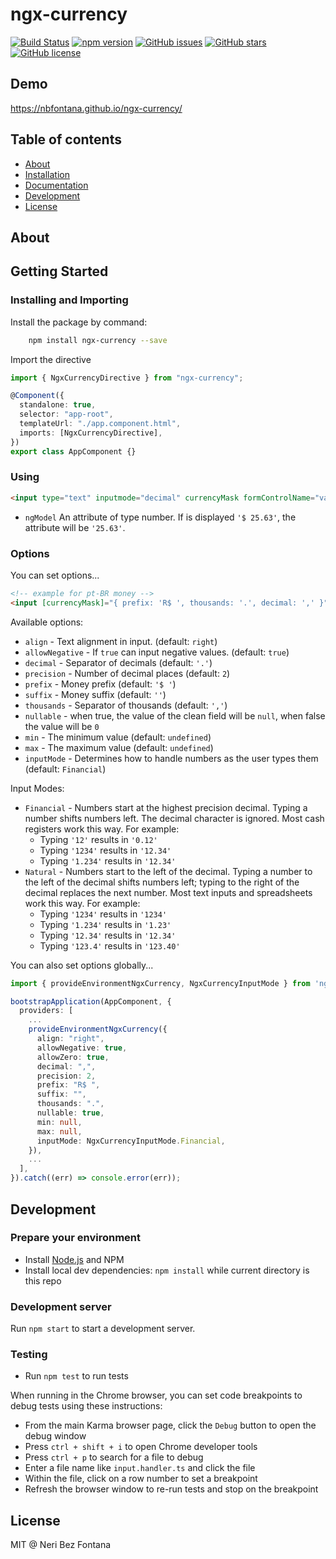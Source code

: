 # ngx-currency

[![Build Status](https://travis-ci.org/nbfontana/ngx-currency.svg?branch=master)](https://travis-ci.org/nbfontana/ngx-currency)
[![npm version](https://badge.fury.io/js/ngx-currency.png)](http://badge.fury.io/js/ngx-currency)
[![GitHub issues](https://img.shields.io/github/issues/nbfontana/ngx-currency.png)](https://github.com/nbfontana/ngx-currency/issues)
[![GitHub stars](https://img.shields.io/github/stars/nbfontana/ngx-currency.png)](https://github.com/nbfontana/ngx-currency/stargazers)
[![GitHub license](https://img.shields.io/badge/license-MIT-blue.png)](https://raw.githubusercontent.com/nbfontana/ngx-currency/master/LICENSE)

## Demo

https://nbfontana.github.io/ngx-currency/

## Table of contents

- [About](#about)
- [Installation](#installation)
- [Documentation](https://nbfontana.github.io/ngx-currency/docs/)
- [Development](#development)
- [License](#license)

## About

## Getting Started

### Installing and Importing

Install the package by command:

```sh
    npm install ngx-currency --save
```

Import the directive

```ts
import { NgxCurrencyDirective } from "ngx-currency";

@Component({
  standalone: true,
  selector: "app-root",
  templateUrl: "./app.component.html",
  imports: [NgxCurrencyDirective],
})
export class AppComponent {}
```

### Using

```html
<input type="text" inputmode="decimal" currencyMask formControlName="value" />
```

- `ngModel` An attribute of type number. If is displayed `'$ 25.63'`, the attribute will be `'25.63'`.

### Options

You can set options...

```html
<!-- example for pt-BR money -->
<input [currencyMask]="{ prefix: 'R$ ', thousands: '.', decimal: ',' }" formControlName="value" />
```

Available options:

- `align` - Text alignment in input. (default: `right`)
- `allowNegative` - If `true` can input negative values. (default: `true`)
- `decimal` - Separator of decimals (default: `'.'`)
- `precision` - Number of decimal places (default: `2`)
- `prefix` - Money prefix (default: `'$ '`)
- `suffix` - Money suffix (default: `''`)
- `thousands` - Separator of thousands (default: `','`)
- `nullable` - when true, the value of the clean field will be `null`, when false the value will be `0`
- `min` - The minimum value (default: `undefined`)
- `max` - The maximum value (default: `undefined`)
- `inputMode` - Determines how to handle numbers as the user types them (default: `Financial`)

Input Modes:

- `Financial` - Numbers start at the highest precision decimal. Typing a number shifts numbers left.
  The decimal character is ignored. Most cash registers work this way. For example:
  - Typing `'12'` results in `'0.12'`
  - Typing `'1234'` results in `'12.34'`
  - Typing `'1.234'` results in `'12.34'`
- `Natural` - Numbers start to the left of the decimal. Typing a number to the left of the decimal shifts
  numbers left; typing to the right of the decimal replaces the next number. Most text inputs
  and spreadsheets work this way. For example:
  - Typing `'1234'` results in `'1234'`
  - Typing `'1.234'` results in `'1.23'`
  - Typing `'12.34'` results in `'12.34'`
  - Typing `'123.4'` results in `'123.40'`

You can also set options globally...

```ts
import { provideEnvironmentNgxCurrency, NgxCurrencyInputMode } from 'ngx-currency';

bootstrapApplication(AppComponent, {
  providers: [
    ...
    provideEnvironmentNgxCurrency({
      align: "right",
      allowNegative: true,
      allowZero: true,
      decimal: ",",
      precision: 2,
      prefix: "R$ ",
      suffix: "",
      thousands: ".",
      nullable: true,
      min: null,
      max: null,
      inputMode: NgxCurrencyInputMode.Financial,
    }),
    ...
  ],
}).catch((err) => console.error(err));
```

## Development

### Prepare your environment

- Install [Node.js](http://nodejs.org/) and NPM
- Install local dev dependencies: `npm install` while current directory is this repo

### Development server

Run `npm start` to start a development server.

### Testing

- Run `npm test` to run tests

When running in the Chrome browser, you can set code breakpoints to debug tests using these instructions:

- From the main Karma browser page, click the `Debug` button to open the debug window
- Press `ctrl + shift + i` to open Chrome developer tools
- Press `ctrl + p` to search for a file to debug
- Enter a file name like `input.handler.ts` and click the file
- Within the file, click on a row number to set a breakpoint
- Refresh the browser window to re-run tests and stop on the breakpoint

## License

MIT @ Neri Bez Fontana
